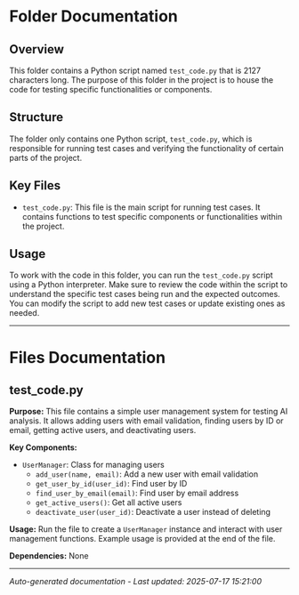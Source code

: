 # Folder Documentation

## Overview
This folder contains a Python script named `test_code.py` that is 2127 characters long. The purpose of this folder in the project is to house the code for testing specific functionalities or components.

## Structure
The folder only contains one Python script, `test_code.py`, which is responsible for running test cases and verifying the functionality of certain parts of the project.

## Key Files
- `test_code.py`: This file is the main script for running test cases. It contains functions to test specific components or functionalities within the project.

## Usage
To work with the code in this folder, you can run the `test_code.py` script using a Python interpreter. Make sure to review the code within the script to understand the specific test cases being run and the expected outcomes. You can modify the script to add new test cases or update existing ones as needed.

---

# Files Documentation

## test_code.py

**Purpose:** This file contains a simple user management system for testing AI analysis. It allows adding users with email validation, finding users by ID or email, getting active users, and deactivating users.

**Key Components:**
- `UserManager`: Class for managing users
  - `add_user(name, email)`: Add a new user with email validation
  - `get_user_by_id(user_id)`: Find user by ID
  - `find_user_by_email(email)`: Find user by email address
  - `get_active_users()`: Get all active users
  - `deactivate_user(user_id)`: Deactivate a user instead of deleting

**Usage:** Run the file to create a `UserManager` instance and interact with user management functions. Example usage is provided at the end of the file.

**Dependencies:** None

---
*Auto-generated documentation - Last updated: 2025-07-17 15:21:00*
